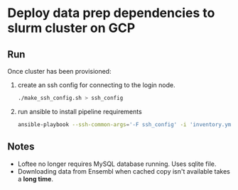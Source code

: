 # Deploy data prep dependencies to slurm cluster on GCP

## Run

Once cluster has been provisioned:
1. create an ssh config for connecting to the login node.
    ```sh
    ./make_ssh_config.sh > ssh_config
    ```
1. run ansible to install pipeline requirements
    ```sh
    ansible-playbook --ssh-common-args='-F ssh_config' -i 'inventory.yml' playbook.yml
    ```

## Notes
- Loftee no longer requires MySQL database running.  Uses sqlite file.
- Downloading data from Ensembl when cached copy isn't available takes a **long time**.

